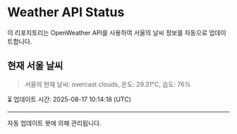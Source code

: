
# Weather API Status

이 리포지토리는 OpenWeather API를 사용하여 서울의 날씨 정보를 자동으로 업데이트합니다.

## 현재 서울 날씨
> 서울의 현재 날씨: overcast clouds, 온도: 29.31°C, 습도: 76%

⏳ 업데이트 시간: 2025-08-17 10:14:18 (UTC)

---
자동 업데이트 봇에 의해 관리됩니다.
